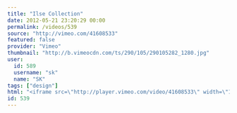 ```yaml
---
title: "Ilse Collection"
date: 2012-05-21 23:20:29 00:00
permalink: /videos/539
source: "http://vimeo.com/41608533"
featured: false
provider: "Vimeo"
thumbnail: "http://b.vimeocdn.com/ts/290/105/290105282_1280.jpg"
user:
  id: 589
  username: "sk"
  name: "SK"
tags: ["design"]
html: "<iframe src=\"http://player.vimeo.com/video/41608533\" width=\"1280\" height=\"720\" frameborder=\"0\" webkitallowfullscreen mozallowfullscreen allowfullscreen></iframe>"
id: 539
---
```


